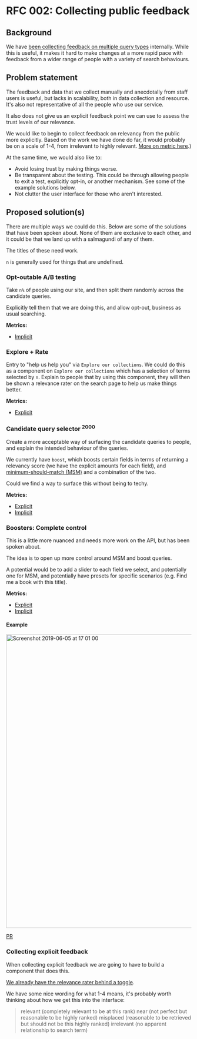 # RFC 002: Collecting public feedback

## Background
We have [been collecting feedback on multiple query types](https://github.com/wellcomecollection/catalogue/tree/master/docs/search%20relevance)
internally. While this is useful, it makes it hard to make changes at a more
rapid pace with feedback from a wider range of people with a variety of search behaviours.


## Problem statement
The feedback and data that we collect manually and anecdotally from staff users is useful, but lacks in
scalability, both in data collection and resource. It's also not representative of all the
people who use our service.

It also does not give us an explicit feedback point we can use to assess the trust levels
of our relevance.

We would like to begin to collect feedback on relevancy from the public
more explicitly. Based on the work we have done do far, it would probably be on
a scale of 1-4, from irrelevant to highly relevant. [More on metric here](https://github.com/wellcomecollection/catalogue/tree/master/docs/search%20relevance#metrics).)

At the same time, we would also like to:
* Avoid losing trust by making things worse.
* Be transparent about the testing. This could be through allowing people to
  exit a test, explicitly opt-in, or another mechanism. See some of the example
  solutions below.
* Not clutter the user interface for those who aren't interested.


## Proposed solution(s)
There are multiple ways we could do this. Below are some of the solutions that
have been spoken about. None of them are exclusive to
each other, and it could be that we land up with a salmagundi of any of them.

The titles of these need work.

`n` is generally used for things that are undefined.

### Opt-outable A/B testing
Take `n%` of people using our site, and then split them randomly across the
candidate queries.

Explicitly tell them that we are doing this, and allow opt-out, business as usual
searching.

__Metrics:__
* [Implicit](https://github.com/wellcomecollection/catalogue/tree/master/docs/search%20relevance#implicit)

### Explore + Rate
Entry to "help us help you" via `Explore our collections`. We could do this as a component on `Explore our collections` which has a selection of terms selected by `n`. Explain to people that by using this component, they will then
be shown a relevance rater on the search page to help us make things better.

__Metrics:__
* [Explicit](https://github.com/wellcomecollection/catalogue/tree/master/docs/search%20relevance#explicit)

### Candidate query selector <sup>2000</sup>
Create a more acceptable way of surfacing the candidate queries to people, and
explain the intended behaviour of the queries.

We currently have `boost`, which boosts certain fields in terms of returning a
relevancy score (we have the explicit amounts for each field),
and [minimum-should-match (MSM)](https://www.elastic.co/guide/en/elasticsearch/reference/current/query-dsl-minimum-should-match.html)
and a combination of the two.

Could we find a way to surface this without being to techy.

__Metrics:__
* [Explicit](https://github.com/wellcomecollection/catalogue/tree/master/docs/search%20relevance#explicit)
* [Implicit](https://github.com/wellcomecollection/catalogue/tree/master/docs/search%20relevance#implicit)

### Boosters: Complete control
This is a little more nuanced and needs more work on the API, but has been
spoken about.

The idea is to open up more control around MSM and boost queries.

A potential would be to add a slider to each field we select, and potentially
one for MSM, and potentially have presets for specific scenarios (e.g. Find me
a book with this title).

__Metrics:__
* [Explicit](https://github.com/wellcomecollection/catalogue/tree/master/docs/search%20relevance#explicit)
* [Implicit](https://github.com/wellcomecollection/catalogue/tree/master/docs/search%20relevance#implicit)

#### Example
<img width="798" alt="Screenshot 2019-06-05 at 17 01 00" src="https://user-images.githubusercontent.com/31692/58971606-b362c080-87b3-11e9-908a-db3dd3b70632.png" alt="a screenshot of the search boosting complete control" />

[PR](https://github.com/wellcomecollection/wellcomecollection.org/pull/4506)

### Collecting explicit feedback
When collecting explicit feedback we are going to have to build a component that
does this.

[We already have the relevance rater behind a toggle](https://github.com/wellcomecollection/wellcomecollection.org/pull/4378).

We have some nice wording for what 1-4 means, it's probably worth thinking about
how we get this into the interface:

> relevant (completely relevant to be at this rank)
> near (not perfect but reasonable to be highly ranked)
> misplaced (reasonable to be retrieved but should not be this highly ranked)
> irrelevant (no apparent relationship to search term)
